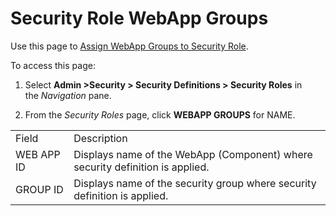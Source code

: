 # Security Role WebApp Groups

<div class="use">

Use this page to [Assign WebApp Groups to Security
Role](../Use_Cases/Assign_WebApp_Groups_to_Security_Role.htm).

</div>

To access this page:

1.  Select **Admin \>Security \> Security Definitions \> Security
    Roles** in the *Navigation* pane.

2.  From the *Security Roles* page, click **WEBAPP GROUPS** for
NAME.

|            |                                                                               |
| ---------- | ----------------------------------------------------------------------------- |
| Field      | Description                                                                   |
| WEB APP ID | Displays name of the WebApp (Component) where security definition is applied. |
| GROUP ID   | Displays name of the security group where security definition is applied.     |
